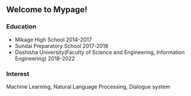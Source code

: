 ## Welcome to Mypage!
### Education
- Mikage High School 2014-2017
- Sundai Preparatory School 2017-2018
- Doshisha University(Faculty of Science and Engineering, Information Engineering) 2018-2022


### Interest
Machine Learning, Natural Language Processing, Dialogue system
